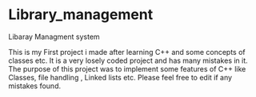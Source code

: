 Library_management
==================

Libaray Managment system

This is my First project i made after learning C++ and some concepts of classes etc.
It is a very losely coded project and has many mistakes in it.
The purpose of this project was to implement some features of C++ like Classes, file handling , Linked lists etc.
Please feel free to edit if any mistakes found.
